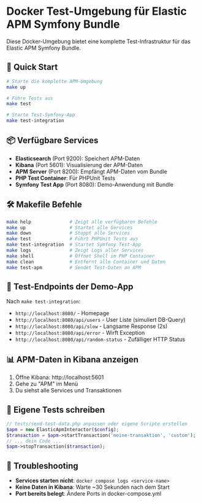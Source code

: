 # Docker Test-Umgebung für Elastic APM Symfony Bundle

Diese Docker-Umgebung bietet eine komplette Test-Infrastruktur für das Elastic APM Symfony Bundle.

## 🚀 Quick Start

```bash
# Starte die komplette APM-Umgebung
make up

# Führe Tests aus
make test

# Starte Test-Symfony-App
make test-integration
```

## 📦 Verfügbare Services

- **Elasticsearch** (Port 9200): Speichert APM-Daten
- **Kibana** (Port 5601): Visualisierung der APM-Daten
- **APM Server** (Port 8200): Empfängt APM-Daten vom Bundle
- **PHP Test Container**: Für PHPUnit Tests
- **Symfony Test App** (Port 8080): Demo-Anwendung mit Bundle

## 🛠️ Makefile Befehle

```bash
make help              # Zeigt alle verfügbaren Befehle
make up                # Startet alle Services
make down              # Stoppt alle Services
make test              # Führt PHPUnit Tests aus
make test-integration  # Startet Symfony Test-App
make logs              # Zeigt Logs aller Services
make shell             # Öffnet Shell im PHP Container
make clean             # Entfernt alle Container und Daten
make test-apm          # Sendet Test-Daten an APM
```

## 🧪 Test-Endpoints der Demo-App

Nach `make test-integration`:

- `http://localhost:8080/` - Homepage
- `http://localhost:8080/api/users` - User Liste (simuliert DB-Query)
- `http://localhost:8080/api/slow` - Langsame Response (2s)
- `http://localhost:8080/api/error` - Wirft Exception
- `http://localhost:8080/api/random-status` - Zufälliger HTTP Status

## 📊 APM-Daten in Kibana anzeigen

1. Öffne Kibana: http://localhost:5601
2. Gehe zu "APM" im Menü
3. Du siehst alle Services und Transaktionen

## 🔧 Eigene Tests schreiben

```php
// tests/send-test-data.php anpassen oder eigene Scripte erstellen
$apm = new ElasticApmInteractor($config);
$transaction = $apm->startTransaction('meine-transaktion', 'custom');
// ... dein Code ...
$apm->stopTransaction($transaction);
```

## 🐛 Troubleshooting

- **Services starten nicht**: `docker compose logs <service-name>`
- **Keine Daten in Kibana**: Warte ~30 Sekunden nach dem Start
- **Port bereits belegt**: Ändere Ports in docker-compose.yml